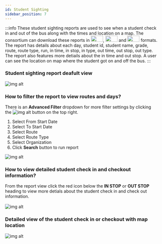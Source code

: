 ```yaml
---
id: Student Sighting
sidebar_position: 7
---
```


:::info
These student sighting reports are used to see when a student check in and out of the bus along with the times and location on a map. The consortium can download these reports in <img src='/img/csv-btn.png' height='20px' width='40px'/>, <img src='/img/pdf-btn.png' height='20px' width='40px'/> and <img src='/img/excel-btn.png' height='20px' width='40px'/> formats. The report has details about each day, student id, student name, grade, route, route type, run, in time, in stop, in type, out time, out stop, out type. The report also features more detiails about the in time and out stop. A user can see the location on map where the student got on and off the bus. 
:::

### Student sighting report deafult view
![img alt](/img/reports-student-sighting.png)

### How to filter the report to view routes and days?
There is an **Advanced Filter** dropdown for more filter settings by clicking the ![img alt](/img/advanced-filter-btn.png) button on the top right. <br/>

1. Select From Start Date
2. Select To Start Date
3. Select Route
4. Select Route Type
5. Select Organization
6. Click **Search** button to run report

![img alt](/img/reports-student-sighting-filter.png)

### How to view detailed student check in and checkout information?
From the report view click the red icon below the **IN STOP** or **OUT STOP** heading to view more detials about the student check in and check out information. <br/><br/>
![img alt](/img/reports-student-sighting-detail.png)


### Detailed view of the student check in or checkout with map location
![img alt](/img/reports-student-sighting-mapview.png)